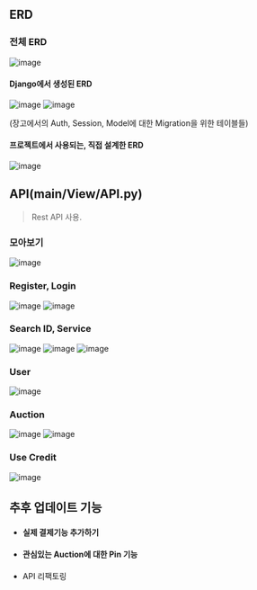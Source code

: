 ## ERD

### 전체 ERD
![image](https://github.com/user-attachments/assets/49e4f777-f860-4b49-b1f3-dd1a2735c149)

#### Django에서 생성된 ERD
![image](https://github.com/user-attachments/assets/ba470a0f-7d47-4b7a-ba71-6db25fdd9947)
![image](https://github.com/user-attachments/assets/1dbeb2c8-384b-4312-96d2-015e238502be)

(장고에서의 Auth, Session, Model에 대한 Migration을 위한 테이블들) 

#### 프로젝트에서 사용되는, 직접 설계한 ERD
![image](https://github.com/user-attachments/assets/b5f233ae-3dc3-4d0a-b142-67e30721a6c1)


## API(main/View/API.py)
> Rest API 사용.

### 모아보기
![image](https://github.com/user-attachments/assets/e50fe65a-0d23-4339-baba-c0e8d4eaf09e)
### Register, Login
![image](https://github.com/user-attachments/assets/427396f2-9fd7-48ea-9aff-51ed0e0535f3)
![image](https://github.com/user-attachments/assets/70a168e0-680f-41bd-a84f-73216e4d7687)
### Search ID, Service
![image](https://github.com/user-attachments/assets/f0839082-9565-466c-a037-0e4b94a99f36)
![image](https://github.com/user-attachments/assets/39509b8d-4505-4d06-a3e6-922b44a2dc20)
![image](https://github.com/user-attachments/assets/cd0d24eb-27b1-4f6d-86d6-d68e01dad36c)
### User
![image](https://github.com/user-attachments/assets/bee76483-415b-467c-893c-90bcc3374057)
### Auction
![image](https://github.com/user-attachments/assets/3a2105a5-d467-4902-ba60-a032e80fbbe9)
![image](https://github.com/user-attachments/assets/59d6b618-5531-4c88-b3aa-1b0e9b633c09)
### Use Credit
![image](https://github.com/user-attachments/assets/b751a904-3837-4603-8c99-9943d23cae77)



## 추후 업데이트 기능
- #### 실제 결제기능 추가하기
- #### 관심있는 Auction에 대한 Pin 기능
- API 리팩토링
